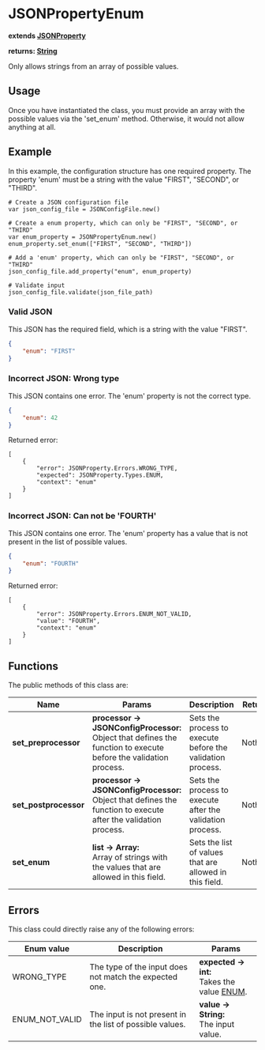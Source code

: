 # JSONPropertyEnum

**extends [JSONProperty](./JSON-PROPERTY.md)**

**returns: [String](https://docs.godotengine.org/en/stable/classes/class_string.html?highlight=String)**

Only allows strings from an array of possible values.

## Usage

Once you have instantiated the class, you must provide an array with the possible values via the 'set_enum' method. Otherwise, it would not allow anything at all.

## Example

In this example, the configuration structure has one required property. The property 'enum' must be a string with the value "FIRST", "SECOND", or "THIRD".

```GDScript
# Create a JSON configuration file
var json_config_file = JSONConfigFile.new()

# Create a enum property, which can only be "FIRST", "SECOND", or "THIRD"
var enum_property = JSONPropertyEnum.new()
enum_property.set_enum(["FIRST", "SECOND", "THIRD"])

# Add a 'enum' property, which can only be "FIRST", "SECOND", or "THIRD"
json_config_file.add_property("enum", enum_property)

# Validate input
json_config_file.validate(json_file_path)
```

### Valid JSON

This JSON has the required field, which is a string with the value "FIRST".

```JSON
{
    "enum": "FIRST"
}
```


### Incorrect JSON: Wrong type

This JSON contains one error. The 'enum' property is not the correct type.

```JSON
{
    "enum": 42
}
```

Returned error:

```GDScript
[
    {
        "error": JSONProperty.Errors.WRONG_TYPE,
        "expected": JSONProperty.Types.ENUM,
        "context": "enum"
    }
]
```

### Incorrect JSON: Can not be 'FOURTH'

This JSON contains one error. The 'enum' property has a value that is not present in the list of possible values.

```JSON
{
    "enum": "FOURTH"
}
```

Returned error:

```GDScript
[
    {
        "error": JSONProperty.Errors.ENUM_NOT_VALID,
        "value": "FOURTH",
        "context": "enum"
    }
]
```

## Functions

The public methods of this class are:

| Name | Params | Description | Returns |
|-|-|-|-|
| **set_preprocessor** | **processor -> JSONConfigProcessor:** <br> Object that defines the function to execute before the validation process. | Sets the process to execute before the validation process. | Nothing. |
| **set_postprocessor** | **processor -> JSONConfigProcessor:** <br> Object that defines the function to execute after the validation process. | Sets the process to execute after the validation process. | Nothing. |
| **set_enum** | **list -> Array:** <br> Array of strings with the values that are allowed in this field. | Sets the list of values that are allowed in this field. | Nothing. |

## Errors

This class could directly raise any of the following errors:

| Enum value | Description | Params |
|-|-|-|
| WRONG_TYPE | The type of the input does not match the expected one. | **expected -> int:** <br> Takes the value [ENUM](./ENUMS.md).
| ENUM_NOT_VALID | The input is not present in the list of possible values. | **value -> String:** <br> The input value.
